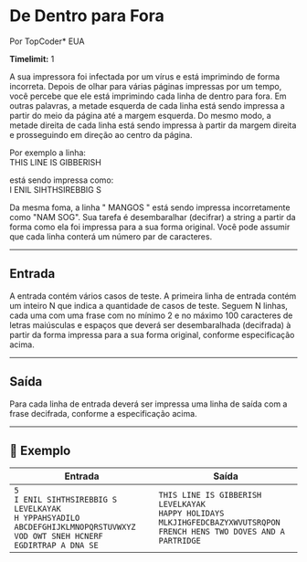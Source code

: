 # De Dentro para Fora

Por TopCoder\* EUA

**Timelimit:** 1

A sua impressora foi infectada por um vírus e está imprimindo de forma incorreta. Depois de olhar para várias páginas impressas por um tempo, você percebe que ele está imprimindo cada linha de dentro para fora. Em outras palavras, a metade esquerda de cada linha está sendo impressa a partir do meio da página até a margem esquerda. Do mesmo modo, a metade direita de cada linha está sendo impressa à partir da margem direita e prosseguindo em direção ao centro da página.

Por exemplo a linha:  
THIS LINE IS GIBBERISH

está sendo impressa como:  
I ENIL SIHTHSIREBBIG S

Da mesma foma, a linha " MANGOS " está sendo impressa incorretamente como "NAM SOG". Sua tarefa é desembaralhar (decifrar) a string a partir da forma como ela foi impressa para a sua forma original. Você pode assumir que cada linha conterá um número par de caracteres.

---

## Entrada

A entrada contém vários casos de teste. A primeira linha de entrada contém um inteiro N que indica a quantidade de casos de teste. Seguem N linhas, cada uma com uma frase com no mínimo 2 e no máximo 100 caracteres de letras maiúsculas e espaços que deverá ser desembaralhada (decifrada) à partir da forma impressa para a sua forma original, conforme especificação acima.

---

## Saída

Para cada linha de entrada deverá ser impressa uma linha de saída com a frase decifrada, conforme a especificação acima.

---

## 🧪 Exemplo

| Entrada                                                                                                                                         | Saída                                                                                                                                   |
| ----------------------------------------------------------------------------------------------------------------------------------------------- | --------------------------------------------------------------------------------------------------------------------------------------- |
| `5`<br>`I ENIL SIHTHSIREBBIG S`<br>`LEVELKAYAK`<br>`H YPPAHSYADILO`<br>`ABCDEFGHIJKLMNOPQRSTUVWXYZ`<br>`VOD OWT SNEH HCNERF EGDIRTRAP A DNA SE` | `THIS LINE IS GIBBERISH`<br>`LEVELKAYAK`<br>`HAPPY HOLIDAYS`<br>`MLKJIHGFEDCBAZYXWVUTSRQPON`<br>`FRENCH HENS TWO DOVES AND A PARTRIDGE` |
